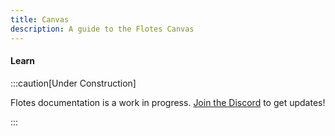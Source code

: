 ```yaml
---
title: Canvas
description: A guide to the Flotes Canvas
---
```


#### <div class="primary-badge">Learn</div>

:::caution[Under Construction]

Flotes documentation is a work in progress. 
[Join the Discord](https://discord.com/invite/qKaKeGT8sZ) to get updates!

:::
